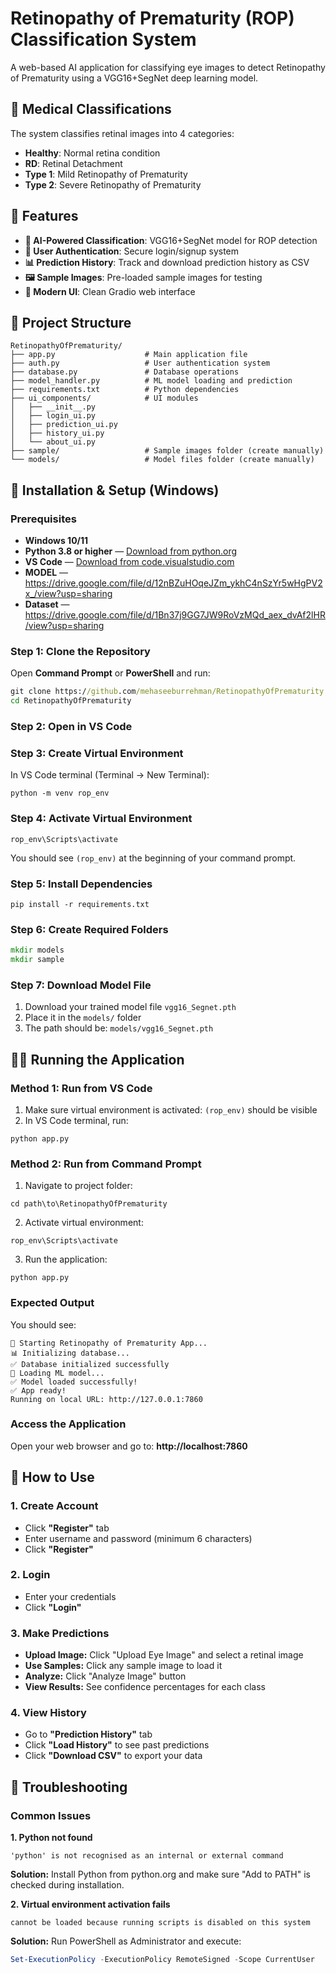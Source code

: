 # Retinopathy of Prematurity (ROP) Classification System

A web-based AI application for classifying eye images to detect Retinopathy of Prematurity using a VGG16+SegNet deep learning model.

## 🏥 Medical Classifications

The system classifies retinal images into 4 categories:  
- **Healthy**: Normal retina condition  
- **RD**: Retinal Detachment  
- **Type 1**: Mild Retinopathy of Prematurity  
- **Type 2**: Severe Retinopathy of Prematurity  

## 🌟 Features

- **🤖 AI-Powered Classification**: VGG16+SegNet model for ROP detection  
- **🔐 User Authentication**: Secure login/signup system  
- **📊 Prediction History**: Track and download prediction history as CSV  
- **🖼️ Sample Images**: Pre-loaded sample images for testing  
- **🎨 Modern UI**: Clean Gradio web interface  

## 📁 Project Structure

```plaintext
RetinopathyOfPrematurity/
├── app.py                    # Main application file
├── auth.py                   # User authentication system
├── database.py               # Database operations
├── model_handler.py          # ML model loading and prediction
├── requirements.txt          # Python dependencies
├── ui_components/            # UI modules
│   ├── __init__.py
│   ├── login_ui.py
│   ├── prediction_ui.py
│   ├── history_ui.py
│   └── about_ui.py
├── sample/                   # Sample images folder (create manually)
└── models/                   # Model files folder (create manually)
```

## 🚀 Installation & Setup (Windows)

### Prerequisites
- **Windows 10/11**  
- **Python 3.8 or higher** — [Download from python.org](https://www.python.org/downloads/)  
- **VS Code** — [Download from code.visualstudio.com](https://code.visualstudio.com/)
- **MODEL** — https://drive.google.com/file/d/12nBZuHOqeJZm_ykhC4nSzYr5wHgPV2x_/view?usp=sharing
- **Dataset** — https://drive.google.com/file/d/1Bn37j9GG7JW9RoVzMQd_aex_dvAf2lHR/view?usp=sharing

### Step 1: Clone the Repository

Open **Command Prompt** or **PowerShell** and run:

```cmd
git clone https://github.com/mehaseeburrehman/RetinopathyOfPrematurity.git
cd RetinopathyOfPrematurity
```

### Step 2: Open in VS Code
### Step 3: Create Virtual Environment

In VS Code terminal (Terminal → New Terminal):

```
python -m venv rop_env
```

### Step 4: Activate Virtual Environment

```
rop_env\Scripts\activate
```

You should see `(rop_env)` at the beginning of your command prompt.

### Step 5: Install Dependencies

```
pip install -r requirements.txt
```

### Step 6: Create Required Folders

```cmd
mkdir models
mkdir sample
```

### Step 7: Download Model File

1. Download your trained model file `vgg16_Segnet.pth`  
2. Place it in the `models/` folder  
3. The path should be: `models/vgg16_Segnet.pth`  

## 🏃‍♂️ Running the Application

### Method 1: Run from VS Code

1. Make sure virtual environment is activated: `(rop_env)` should be visible  
2. In VS Code terminal, run:

```
python app.py
```

### Method 2: Run from Command Prompt

1. Navigate to project folder:

```
cd path\to\RetinopathyOfPrematurity
```

2. Activate virtual environment:

```
rop_env\Scripts\activate
```

3. Run the application:

```
python app.py
```

### Expected Output

You should see:

```
🚀 Starting Retinopathy of Prematurity App...
📊 Initializing database...
✅ Database initialized successfully
🤖 Loading ML model...
✅ Model loaded successfully!
✅ App ready!
Running on local URL: http://127.0.0.1:7860
```

### Access the Application

Open your web browser and go to: **http://localhost:7860**

## 📖 How to Use

### 1. Create Account

- Click **"Register"** tab  
- Enter username and password (minimum 6 characters)  
- Click **"Register"**

### 2. Login

- Enter your credentials  
- Click **"Login"**

### 3. Make Predictions

- **Upload Image:** Click "Upload Eye Image" and select a retinal image  
- **Use Samples:** Click any sample image to load it  
- **Analyze:** Click "Analyze Image" button  
- **View Results:** See confidence percentages for each class  

### 4. View History

- Go to **"Prediction History"** tab  
- Click **"Load History"** to see past predictions  
- Click **"Download CSV"** to export your data  

## 🔧 Troubleshooting

### Common Issues

**1. Python not found**

```
'python' is not recognised as an internal or external command
```

**Solution:** Install Python from python.org and make sure "Add to PATH" is checked during installation.

**2. Virtual environment activation fails**

```
cannot be loaded because running scripts is disabled on this system
```

**Solution:** Run PowerShell as Administrator and execute:

```powershell
Set-ExecutionPolicy -ExecutionPolicy RemoteSigned -Scope CurrentUser
```
